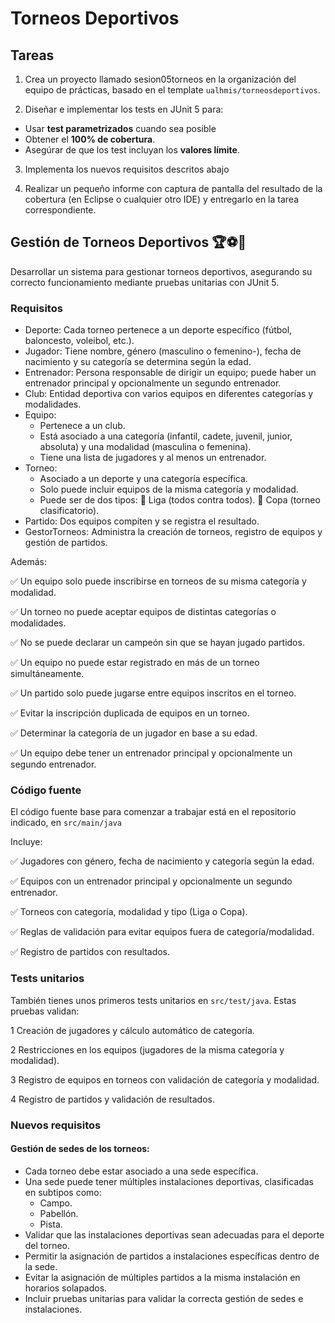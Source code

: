 # Torneos Deportivos

## Tareas
1)	Crea un proyecto llamado sesion05torneos en la organización del equipo de prácticas, basado en el template `ualhmis/torneosdeportivos`.

2)	Diseñar e implementar los tests en JUnit 5 para:
- Usar **test parametrizados** cuando sea posible
- Obtener el **100% de cobertura**. 
- Asegúrar de que los test incluyan los **valores límite**. 

3) Implementa los nuevos requisitos descritos abajo

4)	Realizar un pequeño informe con captura de pantalla del resultado de la cobertura (en Eclipse o cualquier otro IDE) y entregarlo en la tarea correspondiente.

## Gestión de Torneos Deportivos 🏆⚽🏀
Desarrollar un sistema para gestionar torneos deportivos, asegurando su correcto funcionamiento mediante pruebas unitarias con JUnit 5.


### Requisitos
- Deporte: Cada torneo pertenece a un deporte específico (fútbol, baloncesto, voleibol, etc.).
- Jugador: Tiene nombre, género (masculino o femenino-), fecha de nacimiento y su categoría se determina según la edad.
- Entrenador: Persona responsable de dirigir un equipo; puede haber un entrenador principal y opcionalmente un segundo entrenador.
- Club: Entidad deportiva con varios equipos en diferentes categorías y modalidades.
- Equipo: 
  - Pertenece a un club.
  - Está asociado a una categoría (infantil, cadete, juvenil, junior, absoluta) y una modalidad (masculina o femenina).
  - Tiene una lista de jugadores y al menos un entrenador.
- Torneo: 
  - Asociado a un deporte y una categoría específica.
  - Solo puede incluir equipos de la misma categoría y modalidad.
  - Puede ser de dos tipos: 
	Liga (todos contra todos).
	Copa (torneo clasificatorio).
- Partido: Dos equipos compiten y se registra el resultado.
- GestorTorneos: Administra la creación de torneos, registro de equipos y gestión de partidos.


Además: 

✅ Un equipo solo puede inscribirse en torneos de su misma categoría y modalidad.

✅ Un torneo no puede aceptar equipos de distintas categorías o modalidades.

✅ No se puede declarar un campeón sin que se hayan jugado partidos.

✅ Un equipo no puede estar registrado en más de un torneo simultáneamente.

✅ Un partido solo puede jugarse entre equipos inscritos en el torneo.

✅ Evitar la inscripción duplicada de equipos en un torneo.

✅ Determinar la categoría de un jugador en base a su edad.

✅ Un equipo debe tener un entrenador principal y opcionalmente un segundo entrenador.

### Código fuente

El código fuente base para comenzar a trabajar está en el repositorio indicado, en  `src/main/java`

Incluye:

✅ Jugadores con género, fecha de nacimiento y categoría según la edad.

✅ Equipos con un entrenador principal y opcionalmente un segundo entrenador.

✅ Torneos con categoría, modalidad y tipo (Liga o Copa).

✅ Reglas de validación para evitar equipos fuera de categoría/modalidad.

✅ Registro de partidos con resultados.

### Tests unitarios

También tienes unos primeros tests unitarios en `src/test/java`. Estas pruebas validan:

1️ Creación de jugadores y cálculo automático de categoría.

2️ Restricciones en los equipos (jugadores de la misma categoría y modalidad).

3️ Registro de equipos en torneos con validación de categoría y modalidad.

4️ Registro de partidos y validación de resultados.

### Nuevos requisitos

#### Gestión de sedes de los torneos:
- Cada torneo debe estar asociado a una sede específica.
- Una sede puede tener múltiples instalaciones deportivas, clasificadas en subtipos como:
    - Campo.
    - Pabellón.
    - Pista.
- Validar que las instalaciones deportivas sean adecuadas para el deporte del torneo.
- Permitir la asignación de partidos a instalaciones específicas dentro de la sede.
- Evitar la asignación de múltiples partidos a la misma instalación en horarios solapados.
- Incluir pruebas unitarias para validar la correcta gestión de sedes e instalaciones.
